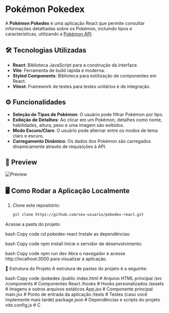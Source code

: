 # Pokémon Pokedex

A **Pokémon Pokedex** é uma aplicação React que permite consultar informações detalhadas sobre os Pokémon, incluindo tipos e características, utilizando a [Pokémon API](https://pokeapi.co/).

## 🛠 Tecnologias Utilizadas

- **React**: Biblioteca JavaScript para a construção da interface.
- **Vite**: Ferramenta de build rápida e moderna.
- **Styled Components**: Biblioteca para estilização de componentes em React.
- **Vitest**: Framework de testes para testes unitários e de integração.

## ⚙ Funcionalidades

- **Seleção de Tipos de Pokémon**: O usuário pode filtrar Pokémon por tipo.
- **Exibição de Detalhes**: Ao clicar em um Pokémon, detalhes como nome, habilidades, altura, peso e uma imagem são exibidos.
- **Modo Escuro/Claro**: O usuário pode alternar entre os modos de tema claro e escuro.
- **Carregamento Dinâmico**: Os dados dos Pokémon são carregados dinamicamente através de requisições à API.

## 👀 Preview

![Preview](url-do-seu-gif.gif)

## 🖥 Como Rodar a Aplicação Localmente

1. Clone este repositório:
   ```bash
   git clone https://github.com/seu-usuario/pokedex-react.git
Acesse a pasta do projeto:

bash
Copy code
cd pokedex-react
Instale as dependências:

bash
Copy code
npm install
Inicie o servidor de desenvolvimento:

bash
Copy code
npm run dev
Abra o navegador e acesse http://localhost:3000 para visualizar a aplicação.

📄 Estrutura do Projeto
A estrutura de pastas do projeto é a seguinte:

bash
Copy code
/pokedex
  /public
    index.html        # Arquivo HTML principal
  /src
    /components       # Componentes React
    /hooks            # Hooks personalizados
    /assets           # Imagens e outros arquivos estáticos
    App.jsx           # Componente principal
    main.jsx          # Ponto de entrada da aplicação
  /tests              # Testes (caso você implemente mais tarde)
  package.json        # Dependências e scripts do projeto
  vite.config.js      # C